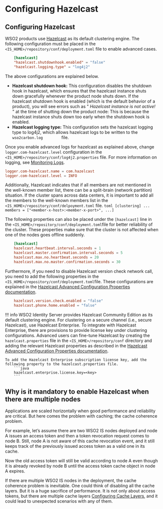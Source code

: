 # Configuring Hazelcast

## Configuring Hazelcast

WSO2 products use [Hazelcast](../../administer/clustering-overview) as
its default clustering engine. The following configuration must be
placed in the ` <IS_HOME>/repository/conf/deployment.toml ` file to
enable advanced cases.

```toml
    [hazelcast]
    "hazelcast.shutdownhook.enabled" = "false"
    "hazelcast.logging.type" = "log4j2"
```

The above configurations are explained below.

-   **Hazelcast shutdown hook:** This configuration disables the
    shutdown hook in hazelcast, which ensures that the hazelcast
    instance shuts down gracefully whenever the product node shuts down.
    If the hazelcast shutdown hook is enabled (which is the default
    behavior of a product), you will see errors such as "
    *Hazelcast instance is not active!* " at the time of shutting down
    the product node: This is because the hazelcast instance shuts down
    too early when the shutdown hook is enabled.
-   **Hazelcast logging type:** This configuration sets the hazelcast
    logging type to log4j2, which allows hazelcast logs to be written to
    the `          wso2carbon.log         ` file.

Once you enable advanced logs for hazelcast as explained above, change
`logger.com-hazelcast.level` configuration in the `
<IS_HOME>/repository/conf/log4j2.properties ` file. For more information
on logging, see [Monitoring Logs](../../setup/monitoring-logs).

```toml
logger.com-hazelcast.name = com.hazelcast
logger.com-hazelcast.level = INFO
```

Additionally, Hazelcast indicates that if all members are not mentioned
in the well-known member list, there can be a split-brain (network
partition) situation. If the cluster spans across data centers, it is
important to add all the members to the well-known members list in the `
<IS_HOME>/repository/conf/delpoyment.toml ` file.
     ```toml
     [clustering]
     ...
     members = ["<member-x-host>:<member-x-port>", ...]
     ```

The following properties can also be placed under the `[hazelcast]` line in the
` <IS_HOME>/repository/conf/deployment.toml `file for better reliability of the cluster. These properties make sure that
the cluster is not affected when one of the nodes goes offline suddenly.

```toml
    [hazelcast]
    hazelcast.heartbeat.interval.seconds = 1
    hazelcast.master.confirmation.interval.seconds = 5
    hazelcast.max.no.heartbeat.seconds = 20
    hazelcast.max.no.master.confirmation.seconds = 30
```

Furthermore, if you need to disable Hazelcast version check network call, you need to add the following properties in the
` <IS_HOME>/repository/conf/deployment.toml `file. These configurations are explained in the [Hazelcast Advanced Configuration Properties documentation](https://docs.hazelcast.org/docs/3.0/manual/html/ch12s06.html).

```toml
    hazelcast.version.check.enabled = "false"
    hazelcast.phone.home.enabled = "false"
```
     
!!! info 
    WSO2 Identity Server provides Hazelcast Community Edition as
    its default clustering engine. For clustering on a secure channel (i.e.,
    secure Hazelcast), use Hazelcast Enterprise. To integrate with Hazelcast
    Enterprise, there are provisions to provide license key under clustering
    configurations. Advanced users can fine-tune Hazelcast by creating the
    `hazelcast.properties` file in the `<IS_HOME>/repository/conf` directory
    and adding the relevant Hazelcast properties as described in the
    [Hazelcast Advanced Configuration Properties documentation](https://docs.hazelcast.org/docs/3.0/manual/html/ch12s06.html).
        
    To add the Hazelcast Enterprise subscription license key, add the following property to the hazelcast.properties file.
        ```java
        hazelcast.enterprise.license.key=<key>
        ```

## Why is it mandatory to enable Hazelcast when there are multiple nodes

Applications are scaled horizontally when good performance and reliability are critical. But here comes the problem 
with caching; the cache coherence problem.

For example, let’s assume there are two WSO2 IS nodes deployed and node A issues an access token and then a token 
revocation request comes to node B. Still, node A is not aware of this cache revocation event, and it still keeps track 
of the previously issued access token as a valid one in its cache.

Now the old access token will still be valid according to node A even though it is already revoked by node B until the 
access token cache object in node A expires.

If there are multiple WSO2 IS nodes in the deployment, the cache coherence problem is inevitable. One could think of 
disabling all the cache layers. But it is a huge sacrifice of performance. It is not only about access tokens, but there 
are multiple cache layers [Configuring Cache Layers](../../setup/configuring-cache-layers/), and it could lead to unexpected scenarios with any of them.
